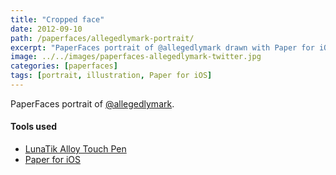 ```yaml
---
title: "Cropped face"
date: 2012-09-10
path: /paperfaces/allegedlymark-portrait/
excerpt: "PaperFaces portrait of @allegedlymark drawn with Paper for iOS on an iPad."
image: ../../images/paperfaces-allegedlymark-twitter.jpg
categories: [paperfaces]
tags: [portrait, illustration, Paper for iOS]
---
```


PaperFaces portrait of [@allegedlymark](https://twitter.com/allegedlymark).

#### Tools used

- [LunaTik Alloy Touch Pen](https://www.amazon.com/gp/product/B00821TR7G/ref=as_li_ss_tl?ie=UTF8&tag=mademist-20&linkCode=as2&camp=1789&creative=390957&creativeASIN=B00821TR7G)
- [Paper for iOS](https://paper.bywetransfer.com/)
